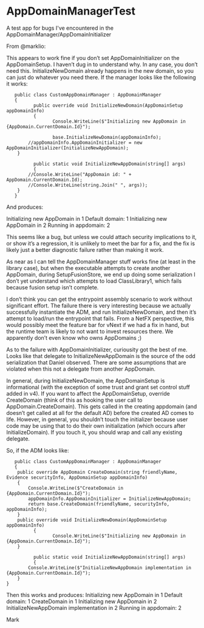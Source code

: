 # AppDomainManagerTest
A test app for bugs I've encountered in the AppDomainManager/AppDomainInitializer

From @marklio:

This appears to work fine if you don’t set AppDomainInitializer on the AppDomainSetup. I haven’t dug in to understand why. In any case, you don’t need this. InitializeNewDomain already happens in the new domain, so you can just do whatever you need there. If the manager looks like the following it works:
 
       public class CustomAppDomainManager : AppDomainManager
       {
              public override void InitializeNewDomain(AppDomainSetup appDomainInfo)
              {
                     Console.WriteLine($"Initializing new AppDomain in {AppDomain.CurrentDomain.Id}");
           
                     base.InitializeNewDomain(appDomainInfo);
            //appDomainInfo.AppDomainInitializer = new AppDomainInitializer(InitializeNewAppDomain);
        }
 
              public static void InitializeNewAppDomain(string[] args)
              {
            //Console.WriteLine("AppDomain id: " + AppDomain.CurrentDomain.Id);
            //Console.WriteLine(string.Join(" ", args));
        }
       }
 
And produces:
 
Initializing new AppDomain in 1
Default domain: 1
Initializing new AppDomain in 2
Running in appdomain: 2

This seems like a bug, but unless we could attach security implications to it, or show it’s a regression, it is unlikely to meet the bar for a fix, and the fix is likely just a better diagnostic failure rather than making it work.

As near as I can tell the AppDomainManager stuff works fine (at least in the library case), but when the executable attempts to create another AppDomain, during SetupFusionStore, we end up doing some serialization I don’t yet understand which attempts to load ClassLibrary1, which fails because fusion setup isn’t complete.

I don’t think you can get the entrypoint assembly scenario to work without significant effort. The failure there is very interesting because we actually successfully instantiate the ADM, and run InitializeNewDomain, and then it’s attempt to load/run the entrypoint that fails. From a NetFX perspective, this would possibly meet the feature bar for vNext if we had a fix in hand, but the runtime team is likely to not want to invest resources there. We apparently don’t even know who owns AppDomains ;)
 
As to the failure with AppDomainInitializer, curiousity got the best of me. Looks like that delegate to InitializeNewAppDomain is the source of the odd serialization that Daniel observed. There are some assumptions that are violated when this not a delegate from another AppDomain.
 
In general, during InitializeNewDomain, the AppDomainSetup is informational (with the exception of some trust and grant set control stuff added in v4). If you want to affect the AppDomainSetup, override CreateDomain (think of this as hooking the user call to AppDomain.CreateDomain). This gets called in the creating appdomain (and doesn’t get called at all for the default AD) before the created AD comes to life. However, in general, you shouldn’t touch the initializer because user code may be using that to do their own initialization (which occurs after InitializeDomain). If you touch it, you should wrap and call any existing delegate.
 
So, if the ADM looks like:
 
       public class CustomAppDomainManager : AppDomainManager
       {
        public override AppDomain CreateDomain(string friendlyName, Evidence securityInfo, AppDomainSetup appDomainInfo)
        {
            Console.WriteLine($"CreateDomain in {AppDomain.CurrentDomain.Id}");
            appDomainInfo.AppDomainInitializer = InitializeNewAppDomain;
            return base.CreateDomain(friendlyName, securityInfo, appDomainInfo);
        }
        public override void InitializeNewDomain(AppDomainSetup appDomainInfo)
              {
                     Console.WriteLine($"Initializing new AppDomain in {AppDomain.CurrentDomain.Id}");
        }
 
              public static void InitializeNewAppDomain(string[] args)
              {
            Console.WriteLine($"InitializeNewAppDomain implementation in {AppDomain.CurrentDomain.Id}");
        }
    }
 
 
Then this works and produces:
Initializing new AppDomain in 1
Default domain: 1
CreateDomain in 1
Initializing new AppDomain in 2
InitializeNewAppDomain implementation in 2
Running in appdomain: 2
 
Mark
